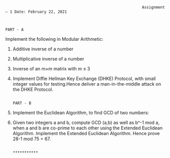                                                                 Assignment – 1 Date: February 22, 2021


                                                                              PART - A
Implement the following in Modular Arithmetic:
  1. Additive inverse of a number
  2. Multiplicative inverse of a number
  3. Inverse of an m×m matrix with m ≤ 3
  4. Implement Diffie Hellman Key Exchange (DHKE) Protocol, with small integer values for testing.Hence deliver a man-in-the-middle attack on the DHKE Protocol.


                                                                              PART - B
1. Implement the Euclidean Algorithm, to find GCD of two numbers:
2. Given two integers a and b, compute GCD (a,b) as well as b^-1 mod a,  when a and b are co-prime to each other using the Extended Euclidean Algorithm. Implement the Extended Euclidean Algorithm. Hence prove 28-1 mod 75 = 67.

                                                                            ***********
